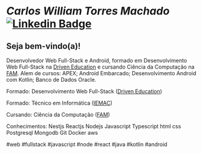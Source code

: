 # *Carlos William Torres Machado* [![Linkedin Badge](https://img.shields.io/badge/-LinkedIn-blue?style=flat&logo=Linkedin&logoColor=white&link=www.linkedin.com/in/CarlosWTMachado/?locale=pt_BR)](https://www.linkedin.com/in/carlos-william-torres-machado-05a843183/?locale=pt_BR)

## **Seja bem-vindo(a)!**

Desenvolvedor Web Full-Stack e Android, formado em Desenvolvimento Web Full-Stack na [Driven Education](https://www.driven.com.br/) e cursando Ciência da Computação na [FAM](https://www.vemprafam.com.br/sobre-a-fam/). Alem de cursos: APEX; Android Embarcado; Desenvolvimento Android com Kotlin; Banco de Dados Oracle.

Formado: Desenvolvimento Web Full-Stack ([Driven Education](https://www.driven.com.br/))

Formado: Técnico em Informática ([IEMAC](https://institutoemac.com.br/))

Cursando: Ciência da Computação ([FAM](https://www.vemprafam.com.br/sobre-a-fam/))

Conhecimentos:
Nestjs Reactjs Nodejs Javascript Typescript html css Postgresql Mongodb Git Docker aws

#web #fullstack #javascript #node #react #java #kotlin #android
<!--
**CarlosWTMachado/CarlosWTMachado** is a ✨ _special_ ✨ repository because its `README.md` (this file) appears on your GitHub profile.

Here are some ideas to get you started:

- 🔭 I’m currently working on ...
- 🌱 I’m currently learning ...
- 👯 I’m looking to collaborate on ...
- 🤔 I’m looking for help with ...
- 💬 Ask me about ...
- 📫 How to reach me: ...
- 😄 Pronouns: ...
- ⚡ Fun fact: ...
-->
